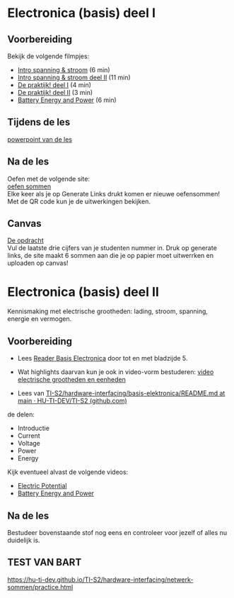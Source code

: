 # Electronica (basis) deel I

## Voorbereiding
Bekijk de volgende filmpjes:
- [Intro spanning & stroom](https://www.youtube.com/watch?v=R4ulZG0tLf4)  (6 min)
- [Intro spanning & stroom deel II](https://www.youtube.com/watch?v=LXmlo3VvZIw) (11 min)
- [De praktijk! deel I](https://www.youtube.com/watch?v=Q6rE5gQ6wvY)  (4 min)
- [De praktijk! deel II](https://www.youtube.com/watch?v=pDTaQtH4BBI)  (3 min)
- [Battery Energy and Power](https://youtu.be/u4FpbaMW5sk?si=Fz2VmFQ0ywVL_E-f)  (6 min)


## Tijdens de les

[powerpoint van de les](./files/Flask_workshop.drawio.svg)

## Na de les

Oefen met de volgende site:   
[oefen sommen](https://hu-ti-dev.github.io/TI-S2/hardware-interfacing/netwerk-sommen/practice.html)  
Elke keer als je op Generate Links drukt komen er nieuwe oefensommen!   
Met de QR code kun je de uitwerkingen bekijken.


## Canvas

[De opdracht](https://hu-ti-dev.github.io/TI-S2/hardware-interfacing/netwerk-sommen/assignment.html)  
Vul de laatste drie cijfers van je studenten nummer in. Druk op generate links, de site maakt 6 sommen aan die je op papier moet uitwerrken en uploaden op canvas!



# Electronica (basis) deel II

Kennismaking met electrische grootheden: lading, stroom, spanning, energie en vermogen.

## Voorbereiding

- Lees [Reader Basis Electronica](https://github.com/HU-TI-DEV/TI-S2/blob/main/hardware-interfacing/pdfs/reader-basis-electronica.pdf) door tot en met bladzijde 5.

- Wat highlights daarvan kun je ook in video-vorm bestuderen: [video electrische grootheden en eenheden](https://www.youtube.com/watch?v=bYL4OfpEA-U)

- Lees van
[TI-S2/hardware-interfacing/basis-elektronica/README.md at main · HU-TI-DEV/TI-S2 (github.com)](https://github.com/HU-TI-DEV/TI-S2/blob/main/hardware-interfacing/basis-elektronica/README.md#basis-elektronica)

de delen:

- Introductie
- Current
- Voltage
- Power
- Energy

Kijk eventueel alvast de volgende videos:

- [Electric Potential](https://www.youtube.com/watch?v=-Rb9guSEeVE&list=PLkyBCj4JhHt9dIWsO7GaTU149BkIFbo5y&index=3)
- [Battery Energy and Power](https://www.youtube.com/watch?v=u4FpbaMW5sk&list=PLkyBCj4JhHt9dIWsO7GaTU149BkIFbo5y&index=4)

## Na de les

Bestudeer bovenstaande stof nog eens en controleer voor jezelf of alles nu duidelijk is.


## TEST VAN BART
https://hu-ti-dev.github.io/TI-S2/hardware-interfacing/netwerk-sommen/practice.html
